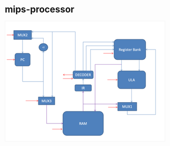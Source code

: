 # mips-processor
 
![Processor Model](https://raw.githubusercontent.com/GabrielKunz/mips-processor/master/model.png)
